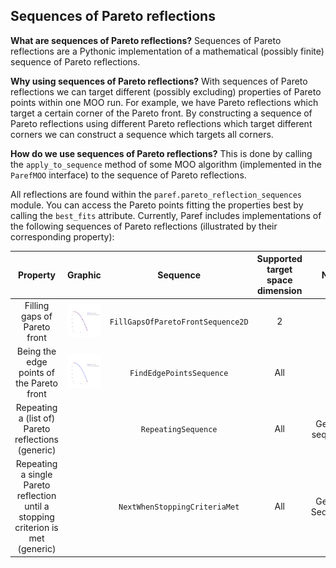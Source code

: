 ## Sequences of Pareto reflections

**What are sequences of Pareto reflections?**
Sequences of Pareto reflections are a Pythonic implementation of a mathematical (possibly finite) sequence
of Pareto reflections.

**Why using sequences of Pareto reflections?**
With sequences of Pareto reflections we can target different (possibly excluding) properties of Pareto points
within one MOO run. For example, we have Pareto reflections which target a certain corner of the Pareto front.
By constructing a sequence of Pareto reflections using different Pareto reflections which target different corners
we can construct a sequence which targets all corners.

**How do we use sequences of Pareto reflections?**
This is done by calling the ``apply_to_sequence`` method of some MOO algorithm (implemented in the ``ParefMOO``
interface)
to the sequence of Pareto reflections.

All reflections are found within the ``paref.pareto_reflection_sequences`` module.
You can access the Pareto points fitting the properties best by calling the ``best_fits`` attribute.
Currently, Paref includes implementations of the following sequences of Pareto reflections
(illustrated by their corresponding property):

|                                     Property                                     |                                     Graphic                                     |              Sequence               | Supported target space dimension |       Note       |
|:--------------------------------------------------------------------------------:|:-------------------------------------------------------------------------------:|:-----------------------------------:|:--------------------------------:|:----------------:|
|                           Filling gaps of Pareto front                           | ![Fill Gaps](../graphics/plots/reflections/FillGapsOfParetoFrontSequence2D.svg) | ``FillGapsOfParetoFrontSequence2D`` |                2                 |                  |
|                    Being the edge points of the Pareto front                     |     ![Fill Gaps](../graphics/plots/reflections/FindEdgePointsSequence.svg)      |     ``FindEdgePointsSequence``      |               All                |                  |
|                Repeating a (list of) Pareto reflections (generic)                |                                                                                 |        ``RepeatingSequence``        |               All                | Generic sequence |
| Repeating a single Pareto reflection until a stopping criterion is met (generic) |                                                                                 |   ``NextWhenStoppingCriteriaMet``   |               All                | Generic Sequence |
